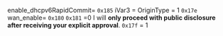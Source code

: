 enable_dhcpv6RapidCommit= `0x185`
iVar3 = OriginType = 1   `0x17e`
wan_enable=     `0x180`
`0x181` =0
I will ​**only proceed with public disclosure after receiving your explicit approval**.
`0x17f` = 1